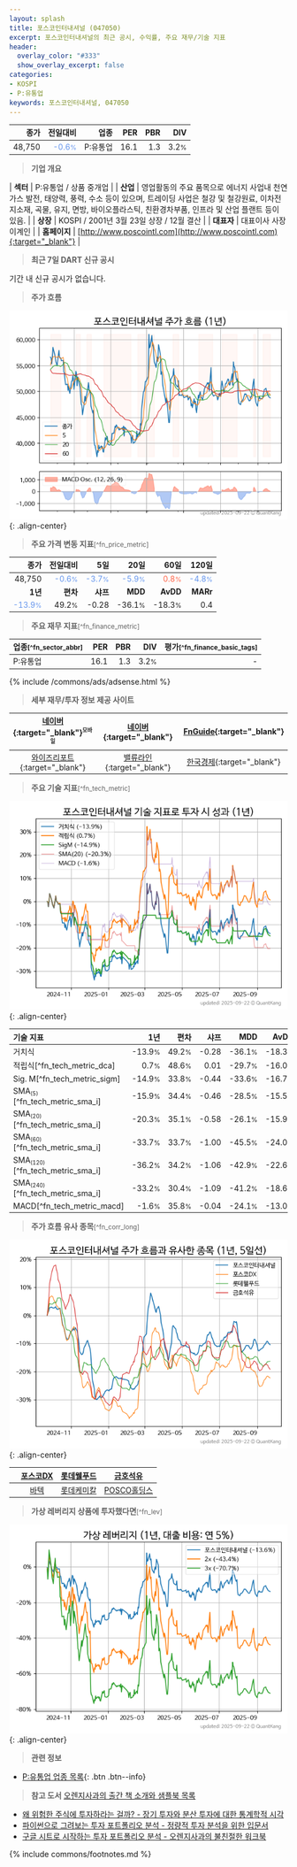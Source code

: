 ```yaml
---
layout: splash
title: 포스코인터내셔널 (047050)
excerpt: 포스코인터내셔널의 최근 공시, 수익률, 주요 재무/기술 지표
header:
  overlay_color: "#333"
  show_overlay_excerpt: false
categories:
- KOSPI
- P:유통업
keywords: 포스코인터내셔널, 047050
---
```


| **종가** | **전일대비** | **업종** | **PER** | **PBR** | **DIV** |
| -------: | -----------: | -------: | ------: | ------: | ------: |
| 48,750 | <span style="color: cornflowerblue">-0.6<small>%</small></span> | P:유통업 | 16.1 | 1.3 | 3.2<small>%</small> |

<!-- more -->


> **기업 개요**<a id="company"></a>

| <span style="white-space:nowrap;">**섹터**</span> | P:유통업 / 상품 중개업 |
| <span style="white-space:nowrap;">**산업**</span> | 영업활동의 주요 품목으로 에너지 사업내 천연가스 발전, 태양력, 풍력, 수소 등이 있으며, 트레이딩 사업은 철강 및 철강원료, 이차전지소재, 곡물, 유지, 면방, 바이오플라스틱, 친환경차부품, 인프라 및 산업 플랜트 등이 있음. |
| <span style="white-space:nowrap;">**상장**</span> | KOSPI / 2001년 3월 23일 상장 / 12월 결산 |
| <span style="white-space:nowrap;">**대표자**</span> | 대표이사 사장 이계인 |
| <span style="white-space:nowrap;">**홈페이지**</span> | [http://www.poscointl.com](http://www.poscointl.com){:target="_blank"} |


> **최근 7일 DART 신규 공시**<a id="dart"></a>

기간 내 신규 공시가 없습니다.


> **주가 흐름**<a id="price"></a>

![047050](/stock/images/047050.png){: .align-center}


> **주요 가격 변동 지표**<small>[^fn_price_metric]</small>

| **종가** | **전일대비** | **5일** | **20일** | **60일** | **120일** |
| -------: | -----------: | ------: | -------: | -------: | --------: |
| 48,750 | <span style="color: cornflowerblue">-0.6<small>%</small></span> | <span style="color: cornflowerblue">-3.7<small>%</small></span> | <span style="color: cornflowerblue">-5.9<small>%</small></span> | <span style="color: tomato">0.8<small>%</small></span> | <span style="color: cornflowerblue">-4.8<small>%</small></span> |
| **1년** | **편차** | **샤프** | **MDD** | **AvDD** | **MARr** |
| <span style="color: cornflowerblue">-13.9<small>%</small></span> | 49.2<small>%</small> | -0.28 | -36.1<small>%</small> | -18.3<small>%</small> | 0.4 |


> **주요 재무 지표**<small>[^fn_finance_metric]</small>

| **업종**<small>[^fn_sector_abbr]</small> | **PER** | **PBR** | **DIV** | **평가**<small>[^fn_finance_basic_tags]</small> |
| :--------------------------------------- | ------: | ------: | ------: | ----------------------------------------------: |
| P:유통업 | 16.1 | 1.3 | 3.2<small>%</small> | - |



{% include /commons/ads/adsense.html %}

> **세부 재무/투자 정보 제공 사이트**

| [네이버](https://m.stock.naver.com/domestic/stock/047050/finance/summary){:target="_blank"}<sup><small>모바일</small></sup> | [네이버](https://finance.naver.com/item/coinfo.naver?code=047050){:target="_blank"} | [FnGuide](https://comp.fnguide.com/SVO2/ASP/SVD_Invest.asp?gicode=A047050&MenuYn=Y){:target="_blank"} |
| :---: | :---: | :---: |
| [와이즈리포트](https://comp.wisereport.co.kr/company/c1040001.aspx?cmp_cd=047050){:target="_blank"} | [밸류라인](https://www.valueline.co.kr/finance/summary/047050){:target="_blank"} | [한국경제](https://markets.hankyung.com/stock/047050/financial-summary){:target="_blank"} |


> **주요 기술 지표**<small>[^fn_tech_metric]</small>


![047050](/stock/images/047050_tech.png){: .align-center}

| **기술 지표** | **1년** | **편차** | **샤프** | **MDD** | **AvDD** |
| :------------ | ------: | -----------: | -------: | ------: | -------: |
| 거치식 | -13.9<small>%</small> | 49.2<small>%</small> | -0.28 | -36.1<small>%</small> | -18.3<small>%</small> |
| 적립식[^fn_tech_metric_dca] | 0.7<small>%</small> | 48.6<small>%</small> | 0.01 | -29.7<small>%</small> | -16.0<small>%</small> |
| Sig. M[^fn_tech_metric_sigm] | -14.9<small>%</small> | 33.8<small>%</small> | -0.44 | -33.6<small>%</small> | -16.7<small>%</small> |
| SMA<small><sub>(5)</sub></small>[^fn_tech_metric_sma_i] | -15.9<small>%</small> | 34.4<small>%</small> | -0.46 | -28.5<small>%</small> | -15.5<small>%</small> |
| SMA<small><sub>(20)</sub></small>[^fn_tech_metric_sma_i] | -20.3<small>%</small> | 35.1<small>%</small> | -0.58 | -26.1<small>%</small> | -15.9<small>%</small> |
| SMA<small><sub>(60)</sub></small>[^fn_tech_metric_sma_i] | -33.7<small>%</small> | 33.7<small>%</small> | -1.00 | -45.5<small>%</small> | -24.0<small>%</small> |
| SMA<small><sub>(120)</sub></small>[^fn_tech_metric_sma_i] | -36.2<small>%</small> | 34.2<small>%</small> | -1.06 | -42.9<small>%</small> | -22.6<small>%</small> |
| SMA<small><sub>(240)</sub></small>[^fn_tech_metric_sma_i] | -33.2<small>%</small> | 30.4<small>%</small> | -1.09 | -41.2<small>%</small> | -18.6<small>%</small> |
| MACD[^fn_tech_metric_macd] | -1.6<small>%</small> | 35.8<small>%</small> | -0.04 | -24.1<small>%</small> | -13.0<small>%</small> |


> **주가 흐름 유사 종목**<a id="corr"></a><small>[^fn_corr_long]</small>

![047050](/stock/images/047050_corr.png){: .align-center}

|       | [포스코DX](/022100/) | [롯데웰푸드](/280360/) | [금호석유](/011780/) |
| :---: | :------------------------------------: | :------------------------------------: | :------------------------------------: |
|       | [바텍](/043150/) | [롯데케미칼](/011170/) | [POSCO홀딩스](/005490/) |


> **가상 레버리지 상품에 투자했다면**<a id="2x"></a><small>[^fn_lev]</small>

![047050](/stock/images/047050_2x.png){: .align-center}


> **관련 정보**

- [P:유통업 업종 목록](/stats/sector/kospi_업종_유통업_종목/){: .btn .btn--info}

> **참고 도서** [오렌지사과의 출간 책 소개와 샘플북 목록](https://kongdori.tistory.com/691)

- [왜 위험한 주식에 투자하라는 걸까? - 장기 투자와 분산 투자에 대한 통계학적 시각](https://kongdori.tistory.com/421)
- [파이썬으로 그려보는 투자 포트폴리오 분석  - 정량적 투자 분석을 위한 입문서](https://kongdori.tistory.com/643)
- [구글 시트로 시작하는 투자 포트폴리오 분석 - 오렌지사과의 불친절한 워크북](https://kongdori.tistory.com/449)


{% include commons/footnotes.md %}